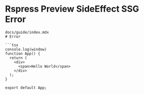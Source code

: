 # Rspress Preview SideEffect SSG Error

```
docs/guide/index.mdx
# Error 

```tsx
console.log(window)
function App() {
  return (
    <div>
      <span>Hello World</span>
    </div>
  );
}

export default App;
```
```